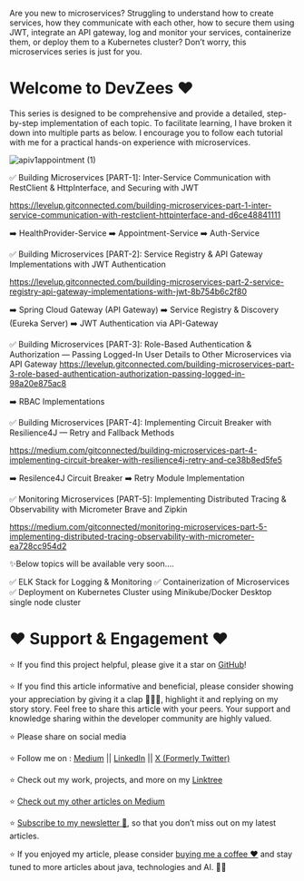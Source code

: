 Are you new to microservices? Struggling to understand how to create services, how they communicate with each other, how to secure them using JWT, integrate an API gateway, log and monitor your services, containerize them, or deploy them to a Kubernetes cluster? Don’t worry, this microservices series is just for you.

<h1>Welcome to DevZees ❤ </h1>

This series is designed to be comprehensive and provide a detailed, step-by-step implementation of each topic. To facilitate learning, I have broken it down into multiple parts as below. I encourage you to follow each tutorial with me for a practical hands-on experience with microservices.

![apiv1appointment (1)](https://github.com/user-attachments/assets/51d5ff3a-5436-453c-b7ce-6f075b2214a5)

✅ Building Microservices [PART-1]: Inter-Service Communication with RestClient & HttpInterface, and Securing with JWT

https://levelup.gitconnected.com/building-microservices-part-1-inter-service-communication-with-restclient-httpinterface-and-d6ce48841111

➡️ HealthProvider-Service
➡️ Appointment-Service
➡️ Auth-Service

✅ Building Microservices [PART-2]: Service Registry & API Gateway Implementations with JWT Authentication

https://levelup.gitconnected.com/building-microservices-part-2-service-registry-api-gateway-implementations-with-jwt-8b754b6c2f80

➡️ Spring Cloud Gateway (API Gateway)
➡️ Service Registry & Discovery (Eureka Server)
➡️ JWT Authentication via API-Gateway

✅ Building Microservices [PART-3]: Role-Based Authentication & Authorization — Passing Logged-In User Details to Other Microservices via API Gateway
https://levelup.gitconnected.com/building-microservices-part-3-role-based-authentication-authorization-passing-logged-in-98a20e875ac8

➡️ RBAC Implementations

✅ Building Microservices [PART-4]: Implementing Circuit Breaker with Resilience4J — Retry and Fallback Methods

https://medium.com/gitconnected/building-microservices-part-4-implementing-circuit-breaker-with-resilience4j-retry-and-ce38b8ed5fe5

➡️ Resilence4J Circuit Breaker
➡️ Retry Module Implementation

✅ Monitoring Microservices [PART-5]: Implementing Distributed Tracing & Observability with Micrometer Brave and Zipkin

https://medium.com/gitconnected/monitoring-microservices-part-5-implementing-distributed-tracing-observability-with-micrometer-ea728cc954d2

✨Below topics will be available very soon....

✅ ELK Stack for Logging & Monitoring
✅ Containerization of Microservices
✅ Deployment on Kubernetes Cluster using Minikube/Docker Desktop single node cluster


<h1>❤️ Support & Engagement ❤️</h1>

⭐ If you find this project helpful, please give it a star on [GitHub](https://github.com/zees007/microservices-jwt-authentication-authorization-spring-security)! 

⭐ If you find this article informative and beneficial, please consider showing your appreciation by giving it a clap 👏👏👏, highlight it and replying on my story story. Feel free to share this article with your peers. Your support and knowledge sharing within the developer community are highly valued.

⭐ Please share on social media

⭐ Follow me on : [Medium](https://medium.com/@mhmdzeeshan) || [LinkedIn](https://www.linkedin.com/in/zeeshan-adil-a94b3867/) || [X (Formerly Twitter)](https://x.com/DevZeesCraft)

⭐ Check out my work, projects, and more on my [Linktree](https://linktr.ee/zees007)

⭐ [Check out my other articles on Medium](https://medium.com/@mhmdzeeshan)

⭐ [Subscribe to my newsletter 📧](https://medium.com/@mhmdzeeshan/subscribe), so that you don’t miss out on my latest articles.

⭐ If you enjoyed my article, please consider [buying me a coffee ❤️](https://buymeacoffee.com/mhmdzeeshan) and stay tuned to more articles about java, technologies and AI. 🧑‍💻



